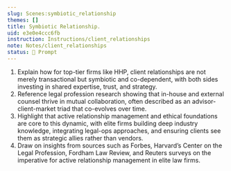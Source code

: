 ```yaml
---
slug: Scenes:symbiotic_relationship
themes: []
title: Symbiotic Relationship.
uid: e3e0e4ccc6fb
instruction: Instructions/client_relationships
note: Notes/client_relationships
status: 💬 Prompt
---
```

1. Explain how for top-tier firms like HHP, client relationships are not merely transactional but symbiotic and co-dependent, with both sides investing in shared expertise, trust, and strategy.
2. Reference legal profession research showing that in-house and external counsel thrive in mutual collaboration, often described as an advisor-client-market triad that co-evolves over time.
3. Highlight that active relationship management and ethical foundations are core to this dynamic, with elite firms building deep industry knowledge, integrating legal-ops approaches, and ensuring clients see them as strategic allies rather than vendors.
4. Draw on insights from sources such as Forbes, Harvard’s Center on the Legal Profession, Fordham Law Review, and Reuters surveys on the imperative for active relationship management in elite law firms.
